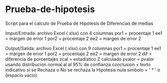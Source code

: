 # Prueba-de-hipotesis
Script para el calculo de Prueba de Hipótesis de Diferencias de medias

Imput/Entrada: archivo Excel (.xlsx) con 4 columnas
  por1 = procentaje 1
  ee1 = margen de error 1
  por2 = procentaje 2
  ee2 = margen de error 2

Output/Salida: archivo Excel (.xlsx) con 9 columnas
  por1 = procentaje 1
  ee1 = margen de error 1
  por2 = procentaje 2
  ee2 = margen de error 2
  dif = diferencia de porcentajes
  zcal = estadistico Z calculado
  pvalor = pvalor usando distribucion normal al al 95% de confianza
  conclusion = texto indicativo si se Rechaza o No se rechaza la Hipotesis nula
  simbolo = ' * ' o (espacio vacio)
